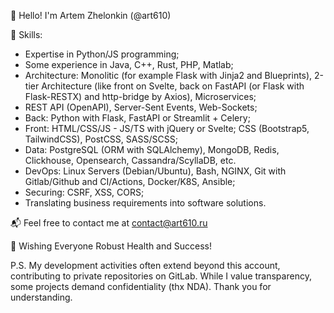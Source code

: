 👋 Hello! I'm Artem Zhelonkin (@art610)

👀 Skills:
- Expertise in Python/JS programming;
- Some experience in Java, C++, Rust, PHP, Matlab;
- Architecture: Monolitic (for example Flask with Jinja2 and Blueprints), 2-tier Architecture (like front on Svelte, back on FastAPI (or Flask with Flask-RESTX) and http-bridge by Axios), Microservices;
- REST API (OpenAPI), Server-Sent Events, Web-Sockets;
- Back: Python with Flask, FastAPI or Streamlit + Celery;
- Front: HTML/CSS/JS - JS/TS with jQuery or Svelte; CSS (Bootstrap5, TailwindCSS), PostCSS, SASS/SCSS;
- Data: PostgreSQL (ORM with SQLAlchemy), MongoDB, Redis, Clickhouse, Opensearch, Cassandra/ScyllaDB, etc.
- DevOps: Linux Servers (Debian/Ubuntu), Bash, NGINX, Git with Gitlab/Github and CI/Actions, Docker/K8S, Ansible;
- Securing: CSRF, XSS, CORS;
- Translating business requirements into software solutions.

📬 Feel free to contact me at contact@art610.ru

🌟 Wishing Everyone Robust Health and Success!

P.S. My development activities often extend beyond this account, contributing to private repositories on GitLab. While I value transparency, some projects demand confidentiality (thx NDA). Thank you for understanding.
